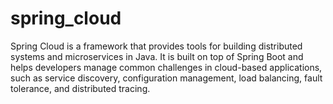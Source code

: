 # spring_cloud
Spring Cloud is a framework that provides tools for building distributed systems and microservices in Java. It is built on top of Spring Boot and helps developers manage common challenges in cloud-based applications, such as service discovery, configuration management, load balancing, fault tolerance, and distributed tracing.
